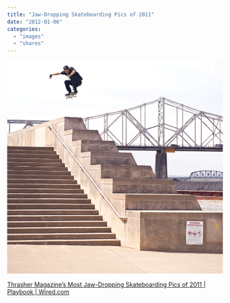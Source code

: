 ```yaml
---
title: "Jaw-Dropping Skateboarding Pics of 2011"
date: "2012-01-06"
categories: 
  - "images"
  - "shares"
---
```


![](images/tumblr_lx62tin0T91qz4vrlo1_1280.jpg)

[Thrasher Magazine’s Most Jaw-Dropping Skateboarding Pics of 2011 | Playbook | Wired.com](http://www.wired.com/playbook/2011/12/thrashers-best-skateboarding-photos-of-2011/?pid=410)
